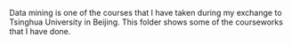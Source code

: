 Data mining is one of the courses that I have taken during my exchange to Tsinghua University in Beijing. This folder shows some of the courseworks that I have done.
